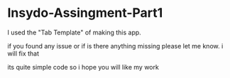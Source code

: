 # Insydo-Assingment-Part1

I used the "Tab Template" of making this app.

if you found any issue or if is there anything missing please let me know. i will fix that

its quite simple code so i hope you will like my work
